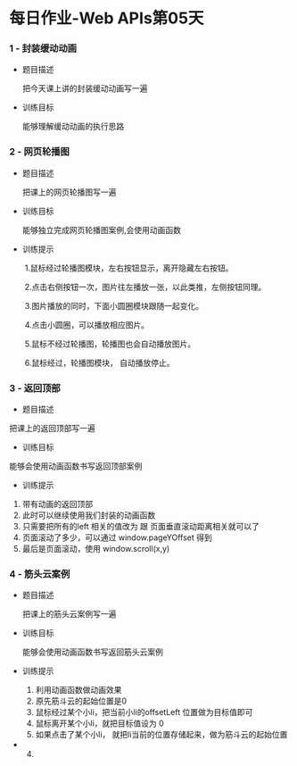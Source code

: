 # 每日作业-Web APIs第05天

### 1 - 封装缓动动画

- 题目描述

   把今天课上讲的封装缓动动画写一遍


- 训练目标

  能够理解缓动动画的执行思路


###    2 - 网页轮播图

- 题目描述

  把课上的网页轮播图写一遍


- 训练目标

  能够独立完成网页轮播图案例,会使用动画函数

- 训练提示

  ​	1.鼠标经过轮播图模块，左右按钮显示，离开隐藏左右按钮。

  ​	2.点击右侧按钮一次，图片往左播放一张，以此类推，左侧按钮同理。

  ​	3.图片播放的同时，下面小圆圈模块跟随一起变化。

  ​	4.点击小圆圈，可以播放相应图片。

  ​	5.鼠标不经过轮播图，轮播图也会自动播放图片。

  ​	6.鼠标经过，轮播图模块， 自动播放停止。

###    3 - 返回顶部

- 题目描述


把课上的返回顶部写一遍

- 训练目标


能够会使用动画函数书写返回顶部案例

- 训练提示

1. 带有动画的返回顶部
2. 此时可以继续使用我们封装的动画函数
3. 只需要把所有的left 相关的值改为 跟 页面垂直滚动距离相关就可以了
4. 页面滚动了多少，可以通过 window.pageYOffset 得到
5. 最后是页面滚动，使用 window.scroll(x,y) 

### 4 - 筋头云案例

- 题目描述

  把课上的筋头云案例写一遍



- 训练目标

  能够会使用动画函数书写返回筋头云案例

- 训练提示

  1. 利用动画函数做动画效果
  2. 原先筋斗云的起始位置是0
  3. 鼠标经过某个小li，把当前小li的offsetLeft 位置做为目标值即可
  4. 鼠标离开某个小li，就把目标值设为 0
  5. 如果点击了某个小li， 就把li当前的位置存储起来，做为筋斗云的起始位置


- 4. 